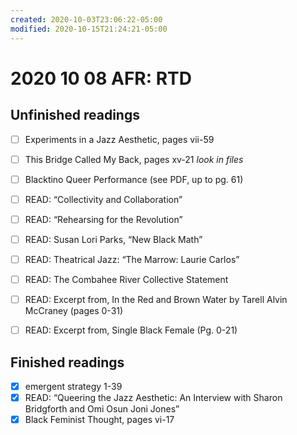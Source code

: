 ```yaml
---
created: 2020-10-03T23:06:22-05:00
modified: 2020-10-15T21:24:21-05:00
---
```


# 2020 10 08 AFR: RTD

## Unfinished readings
- [ ] Experiments in a Jazz Aesthetic, pages vii-59
- [ ] This Bridge Called My Back, pages xv-21 *look in files*
- [ ] Blacktino Queer Performance (see PDF, up to pg. 61)
- [ ] READ: “Collectivity and Collaboration”
- [ ] READ: “Rehearsing for the Revolution”
- [ ] READ: Susan Lori Parks, “New Black Math”
- [ ] READ: Theatrical Jazz: “The Marrow: Laurie Carlos”
- [ ] READ: The Combahee River Collective Statement
- [ ] READ: Excerpt from, In the Red and Brown Water by Tarell Alvin McCraney (pages 0-31)
- [ ] READ: Excerpt from, Single Black Female (Pg. 0-21)


## Finished readings

- [x] emergent strategy 1-39
- [x] READ: “Queering the Jazz Aesthetic: An Interview with Sharon Bridgforth and Omi Osun Joni Jones”
- [x] Black Feminist Thought, pages vi-17